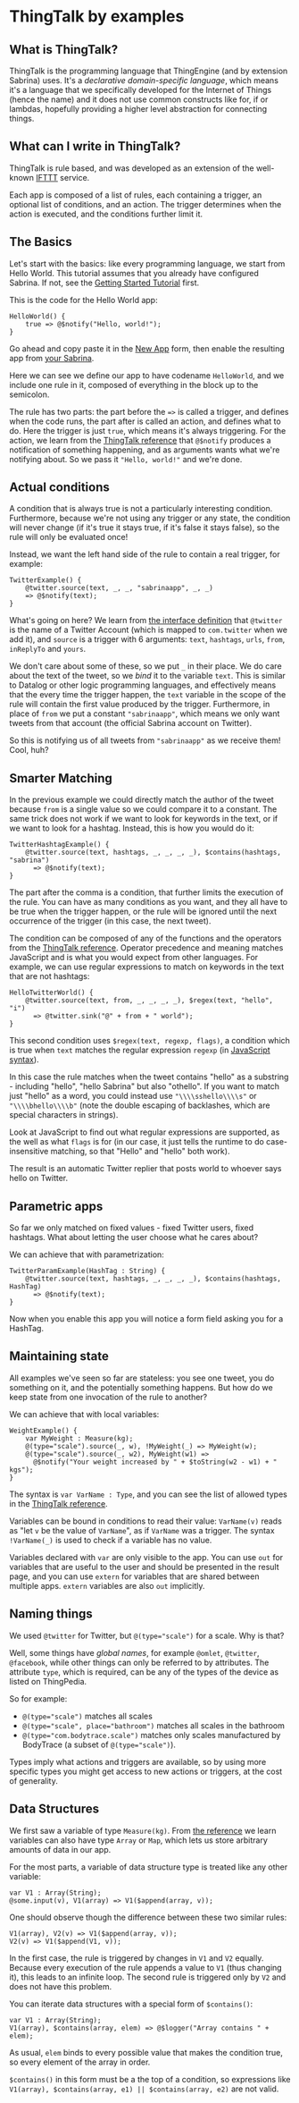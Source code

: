 # ThingTalk by examples

## What is ThingTalk?

ThingTalk is the programming language that ThingEngine (and by extension Sabrina) uses. It's a _declarative
domain-specific language_, which means it's a language that we specifically developed
for the Internet of Things (hence the name) and it does not use common constructs
like for, if or lambdas, hopefully providing a higher level abstraction for connecting
things.

## What can I write in ThingTalk?

ThingTalk is rule based, and was developed as an extension of the well-known
[IFTTT][] service.

Each app is composed of a list of rules, each containing a trigger, an optional list
of conditions, and an action. The trigger determines when the action is executed,
and the conditions further limit it.

## The Basics

Let's start with the basics: like every programming language, we start from Hello World.
This tutorial assumes that you already have configured Sabrina. If not, see the [Getting Started Tutorial](/getting-started.md)
first.

This is the code for the Hello World app:

    HelloWorld() {
        true => @$notify("Hello, world!");
    }

Go ahead and copy paste it in the [New App](/thingpedia/apps/create) form,
then enable the resulting app from [your Sabrina](/apps).

Here we can see we define our app to have codename `HelloWorld`, and we include one rule in it, composed of everything
in the block up to the semicolon.

The rule has two parts: the part before the `=>` is called a trigger, and defines
when the code runs, the part after is called an action, and defines what to do.
Here the trigger is just `true`, which means it's always triggering.
For the action, we learn from the [ThingTalk reference](/doc/thingtalk-reference.md)
that `@$notify` produces a notification of something happening, and as
arguments wants what we're notifying about. So we pass it `"Hello, world!"` and
we're done.

## Actual conditions

A condition that is always true is not a particularly interesting condition.
Furthermore, because we're not using any trigger or any state, the condition will
never change (if it's true it stays true, if it's false it stays false), so the
rule will only be evaluated once!

Instead, we want the left hand side of the rule to contain a real trigger, for
example:

    TwitterExample() {
        @twitter.source(text, _, _, "sabrinaapp", _, _)
        => @$notify(text);
    }

What's going on here? We learn from
[the interface definition](/thingpedia/devices/by-id/com.twitter)
that `@twitter` is the name of a Twitter Account (which is mapped
to `com.twitter` when we add it), and `source` is a trigger with 6
arguments: `text`, `hashtags`, `urls`, `from`, `inReplyTo` and
`yours`.

We don't care about some of these, so we put `_` in their place.
We do care about the text of the tweet, so we _bind_ it to the variable `text`.
This is similar to Datalog or other logic programming languages, and effectively means that the
every time the trigger happen, the `text` variable in the scope of the rule will contain the
first value produced by the trigger.
Furthermore, in place of `from` we put a constant `"sabrinaapp"`, which
means we only want tweets from that account (the official Sabrina account on
Twitter).

So this is notifying us of all tweets from `"sabrinaapp"` as we receive
them! Cool, huh?

## Smarter Matching

In the previous example we could directly match the author of the tweet
because `from` is a single value so we could compare it to a constant. The same
trick does not work if we want to look for keywords in the text, or if we
want to look for a hashtag. Instead, this is how you would do it:

    TwitterHashtagExample() {
        @twitter.source(text, hashtags, _, _, _, _), $contains(hashtags, "sabrina")
          => @$notify(text);
    }

The part after the comma is a condition, that further limits the execution of the rule. You
can have as many conditions as you want, and they all have to be true when the trigger happen,
or the rule will be ignored until the next occurrence of the trigger (in this case, the next
tweet).

The condition can be composed of any of the functions and the operators from the
[ThingTalk reference](/doc/thingtalk-reference.md). Operator precedence and meaning matches
JavaScript and is what you would expect from other languages.
For example, we can use regular expressions to match on keywords in the text that
are not hashtags:

    HelloTwitterWorld() {
        @twitter.source(text, from, _, _, _, _), $regex(text, "hello", "i")
          => @twitter.sink("@" + from + " world");
    }

This second condition uses `$regex(text, regexp, flags)`, a condition which is true when `text`
matches the regular expression `regexp` (in [JavaScript syntax][JSRegExp]).

In this case the rule matches when the tweet contains "hello" as a substring -
including "hello", "hello Sabrina" but also "othello". If you want to match just "hello" as a
word, you could instead use `"\\\\sshello\\\\s"` or `"\\\\bhello\\\\b"` (note the double escaping of
backlashes, which are special characters in strings).

Look at JavaScript to find out what regular expressions are supported, as the well as what `flags` is for (in our case,
it just tells the runtime to do case-insensitive matching, so that "Hello" and "hello" both
work).

The result is an automatic Twitter replier that posts world to whoever says hello on Twitter.

## Parametric apps

So far we only matched on fixed values - fixed Twitter users, fixed hashtags. What about
letting the user choose what he cares about?

We can achieve that with parametrization:

    TwitterParamExample(HashTag : String) {
        @twitter.source(text, hashtags, _, _, _, _), $contains(hashtags, HashTag)
          => @$notify(text);
    }

Now when you enable this app you will notice a form field asking you for a HashTag.


## Maintaining state

All examples we've seen so far are stateless: you see one tweet, you do something on it,
and the potentially something happens. But how do we keep state from one invocation of
the rule to another?

We can achieve that with local variables:

    WeightExample() {
        var MyWeight : Measure(kg);
        @(type="scale").source(_, w), !MyWeight(_) => MyWeight(w);
        @(type="scale").source(_, w2), MyWeight(w1) =>
          @$notify("Your weight increased by " + $toString(w2 - w1) + " kgs");
    }

The syntax is `var VarName : Type`, and you can see the list of allowed types in
the [ThingTalk reference](/doc/thingtalk-reference.md).

Variables can be bound in conditions to read their value: `VarName(v)` reads as
"let `v` be the value of `VarName`", as if `VarName` was a trigger. The syntax
`!VarName(_)` is used to check if a variable has no value.

Variables declared with `var` are only visible to the app. You can use `out`
for variables that are useful to the user and should be presented in the result
page, and you can use `extern` for variables that are shared between multiple apps.
`extern` variables are also `out` implicitly.

## Naming things

We used `@twitter` for Twitter, but `@(type="scale")` for a scale. Why is that?

Well, some things have _global names_, for example `@omlet`, `@twitter`, `@facebook`,
while other things can only be referred to by attributes. The attribute `type`,
which is required, can be any of the types of the device as listed on ThingPedia.

So for example:

- `@(type="scale")` matches all scales
- `@(type="scale", place="bathroom")` matches all scales in the bathroom
- `@(type="com.bodytrace.scale")` matches only scales manufactured by BodyTrace
(a subset of `@(type="scale")`).

Types imply what actions and triggers are available, so by using more specific
types you might get access to new actions or triggers, at the cost of generality.

## Data Structures

We first saw a variable of type `Measure(kg)`. From [the reference](/doc/thingtalk-reference.md)
we learn variables can also have type `Array` or `Map`, which lets us store arbitrary
amounts of data in our app.

For the most parts, a variable of data structure type is treated like any other variable:

    var V1 : Array(String);
    @some.input(v), V1(array) => V1($append(array, v));

One should observe though the difference between these two similar rules:

    V1(array), V2(v) => V1($append(array, v));
    V2(v) => V1($append(V1, v));

In the first case, the rule is triggered by changes in `V1` and `V2` equally.
Because every execution of the rule appends a value to `V1` (thus changing it),
this leads to an infinite loop. The second rule is triggered only by `V2` and
does not have this problem.

You can iterate data structures with a special form of `$contains()`:

    var V1 : Array(String);
    V1(array), $contains(array, elem) => @$logger("Array contains " + elem);

As usual, `elem` binds to every possible value that makes the condition true,
so every element of the array in order.

`$contains()` in this form must be a the top of a condition, so expressions like
`V1(array), $contains(array, e1) || $contains(array, e2)` are not valid.


[IFTTT]: http://ifttt.com
[JSRegExp]: https://developer.mozilla.org/en-US/docs/Web/JavaScript/Reference/Global_Objects/RegExp
